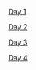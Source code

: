 [Day 1](src/main/scala/day_01)

[Day 2](src/main/scala/day_02)

[Day 3](src/main/scala/day_03)

[Day 4](src/main/scala/day_04)
